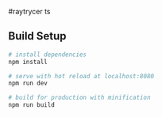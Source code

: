 #raytrycer ts

## Build Setup

``` bash
# install dependencies
npm install

# serve with hot reload at localhost:8080
npm run dev

# build for production with minification
npm run build
```

